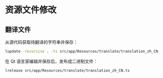 # 资源文件修改

## 翻译文件

从源代码获取待翻译的字符串并保存：

```sh
lupdate -recursive . -ts src/app/Resources/translate/translation_zh_CN.ts
```

在 Qt 语言家编辑并保存后，发布成二进制文件：

```sh
lrelease src/app/Resources/translate/translation_zh_CN.ts
```